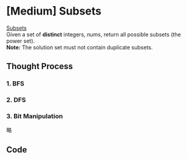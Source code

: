 # \[Medium\] Subsets

[Subsets](https://leetcode.com/problems/subsets/)  
Given a set of **distinct** integers, _nums_, return all possible subsets \(the power set\).  
**Note:** The solution set must not contain duplicate subsets.

## Thought Process

### 1. BFS

### 2. DFS

### 3. Bit Manipulation

略

## Code



